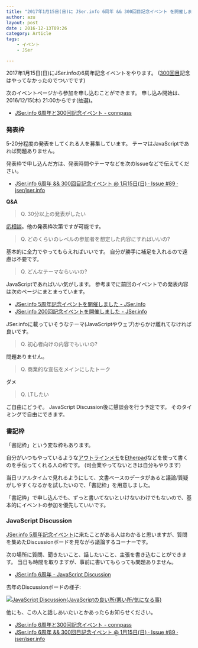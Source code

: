 ```yaml
---
title: "2017年1月15日(日)に JSer.info 6周年 && 300回目記念イベント を開催します"
author: azu
layout: post
date : 2016-12-13T09:26
category: Article
tags:
    - イベント
    - JSer

---
```


2017年1月15日(日)にJSer.infoの6周年記念イベントをやります。
([300回目](https://jser.info/2016/10/10/300posts/ "300回目")記念はやってなかったのでついでです)

次のイベントページから参加を申し込むことができます。
申し込み開始は、2016/12/15(木) 21:00からです(抽選)。

- [JSer.info 6周年と300回記念イベント - connpass](https://jser.connpass.com/event/46997/ "JSer.info 6周年と300回記念イベント - connpass")

### 発表枠

5-20分程度の発表をしてくれる人を募集しています。
テーマはJavaScriptであれば問題ありません。

発表枠で申し込んだ方は、発表時間やテーマなどを次のIssueなどで伝えてください。

- [JSer.info 6周年 && 300回目記念イベント @ 1月15日(日) · Issue #89 · jser/jser.info](https://github.com/jser/jser.info/issues/89)

**Q&A**

> Q. 30分以上の発表がしたい

[応相談](https://github.com/jser/jser.info/issues/89)。他の発表枠次第ですが可能です。

> Q. どのくらいのレベルの参加者を想定した内容にすればいいの?

基本的に全力でやってもらえればいいです。
自分が勝手に補足を入れるので遠慮は不要です。

> Q. どんなテーマならいいの?

JavaScriptであればいい気がします。
参考までに前回のイベントでの発表内容は次のページにまとまっています。

- [JSer.info 5周年記念イベントを開催しました - JSer.info](https://jser.info/2016/01/16/jser-5years/)
- [JSer.info 200回記念イベントを開催しました - JSer.info](https://jser.info/2014/11/02/jser200/)

JSer.infoに載っていそうなテーマ(JavaScriptやウェブ)からかけ離れてなければ良いです。

> Q. 初心者向けの内容でもいいの?

問題ありません。

> Q. 商業的な宣伝をメインにしたトーク

ダメ

> Q. LTしたい

ご自由にどうぞ。
JavaScript Discussion後に懇談会を行う予定です。
そのタイミングで自由にできます。

### 書記枠

「書記枠」という変な枠もあります。

自分がいつもやっているような[アウトラインメモ](http://efcl.info/tags/?q=%E3%82%A4%E3%83%99%E3%83%B3%E3%83%88)を[Etherpad](http://etherpad.org/ "Etherpad")などを使って書くのを手伝ってくれる人の枠です。
(司会業やってないときは自分もやります)

当日リアルタイムで見れるようにして、文書ベースのデータがあると議論/質疑がしやすくなるかを試したいので、「書記枠」を用意しました。

「書記枠」で申し込んでも、ずっと書いてないといけないわけでもないので、基本的にイベントの参加を優先していいです。

### JavaScript Discussion

[JSer.info 5周年記念イベント](https://jser.info/2016/01/16/jser-5years/ "JSer.info 5周年記念イベント")に来たことがある人はわかると思いますが、質問を集めたDiscussionボードを見ながら議論するコーナーです。

次の場所に質問、聞きたいこと、話したいこと、主張を書き込むことができます。
当日も時間を取りますが、事前に書いてもらっても問題ありません。

- [JSer.info 6周年 - JavaScript Discussion](https://app.sli.do/event/bkry5ojl/ask "JSer.info 6周年 - JavaScript Discussion")

去年のDiscussionボードの様子:

[![JavaScript Discussion(JavaScriptの良い所/悪い所/気になる事)](https://monosnap.com/file/z2VC0MmCQKox5DjQXlvOpNaYQjVhum.png)](https://app.sli.do/event/0egbwyxz/ask)

他にも、この人と話しあいたいとかあったらお知らせください。

- [JSer.info 6周年と300回記念イベント - connpass](https://jser.connpass.com/event/46997/ "JSer.info 6周年と300回記念イベント - connpass")
- [JSer.info 6周年 && 300回目記念イベント @ 1月15日(日) · Issue #89 · jser/jser.info](https://github.com/jser/jser.info/issues/89 "JSer.info 6周年 &amp;&amp; 300回目記念イベント @ 1月15日(日) · Issue #89 · jser/jser.info")
